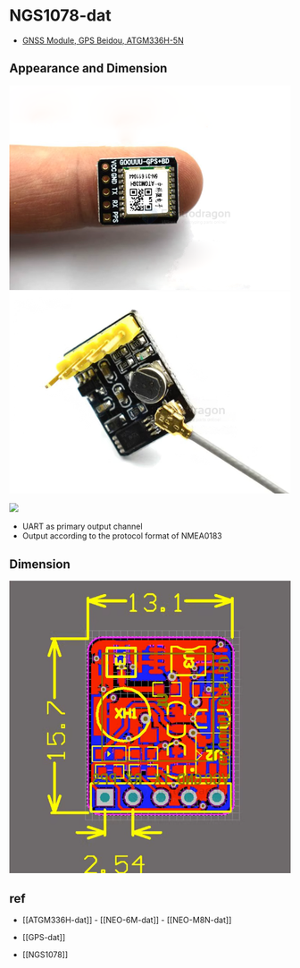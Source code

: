 
# NGS1078-dat

- [GNSS Module, GPS Beidou, ATGM336H-5N](https://www.electrodragon.com/product/gnss-module-atgm336h/)


## Appearance and Dimension 

![](GNSS-Module-GPS-Beidou-ATGM336H-5N.png)
![](GNSS-Module-GPS-Beidou-ATGM336H-5N-2.png)

![](2024-01-13-12-39-59.png)


- UART as primary output channel
- Output according to the protocol format of NMEA0183

## Dimension 

![](2024-01-13-12-33-37.png)


## ref 

- [[ATGM336H-dat]] - [[NEO-6M-dat]] - [[NEO-M8N-dat]]

- [[GPS-dat]]
- [[NGS1078]]